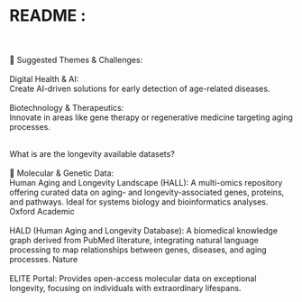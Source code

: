 # README :
<br>
<br>
​​🧩 Suggested Themes & Challenges:<br>
<br>
​Digital Health & AI:<br>
​Create AI-driven solutions for early detection of age-related diseases.<br>
<br>
​Biotechnology & Therapeutics:<br>
​Innovate in areas like gene therapy or regenerative medicine targeting aging processes.
<br>
​<br>

​What is are the longevity available datasets? <br>
<br>
​🧬 Molecular & Genetic Data:<br>
​Human Aging and Longevity Landscape (HALL): A multi-omics repository offering curated data on aging- and longevity-associated genes, proteins, and pathways. Ideal for systems biology and bioinformatics analyses. Oxford Academic <br>
<br>
​HALD (Human Aging and Longevity Database): A biomedical knowledge graph derived from PubMed literature, integrating natural language processing to map relationships between genes, diseases, and aging processes. Nature <br>
<br>
​ELITE Portal: Provides open-access molecular data on exceptional longevity, focusing on individuals with extraordinary lifespans.
